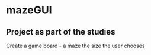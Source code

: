 # mazeGUI

## Project as part of the studies

Create a game board - a maze the size the user chooses
